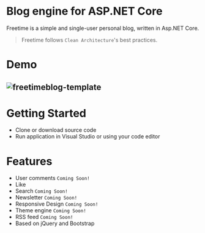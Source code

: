 # Blog engine for ASP.NET Core
Freetime is a simple and single-user personal blog, written in Asp.NET Core. 
> Freetime follows  `Clean Architecture`'s best practices.

# Demo
![freetimeblog-template](https://user-images.githubusercontent.com/45357615/115946166-95e88e00-a4d4-11eb-9007-4fd73bb346b0.png)
-- 


# Getting Started
* Clone or download source code
* Run application in Visual Studio or using your code editor

# Features

  * User comments   ``Coming Soon!``
  * Like
  * Search         ``Coming Soon!``
  * Newsletter     ``Coming Soon!``
  * Responsive Design     ``Coming Soon!``
  * Theme engine  ``Coming Soon!``
  * RSS feed ``Coming Soon!``
  * Based on jQuery and Bootstrap
  
